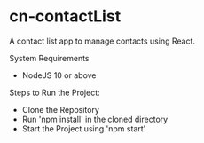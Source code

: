 # cn-contactList
A contact list app to manage contacts using React.

System Requirements
- NodeJS 10 or above

Steps to Run the Project:
- Clone the Repository
- Run 'npm install' in the cloned directory
- Start the Project using 'npm start'
